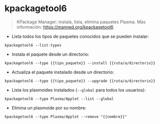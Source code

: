 # kpackagetool6

> KPackage Manager: instala, lista, elimina paquetes Plasma.
> Más información: <https://manned.org/kpackagetool6>.

- Lista todos los tipos de paquetes conocidos que se pueden instalar:

`kpackagetool6 --list-types`

- Instala el paquete desde un directorio:

`kpackagetool6 --type {{tipo_paquete}} --install {{ruta/a/directorio}}`

- Actualiza el paquete instalado desde un directorio:

`kpackagetool6 --type {{tipo_paquete}} --upgrade {{ruta/a/directorio}}`

- Lista los plasmoides instalados (`--global` para todos los usuarios):

`kpackagetool6 --type Plasma/Applet --list --global`

- Elimina un plasmoide por su nombre:

`kpackagetool6 --type Plasma/Applet --remove "{{nombre}}"`
